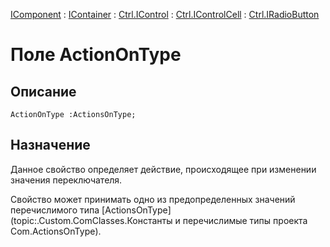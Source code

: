 ﻿---
Link: .Ctrl.IRadioButton.@ActionOnType
---

[IComponent](topic:Com.Custom.ComClasses.IComponent.Default) :
[IContainer](topic:Com.Custom.ComClasses.IContainer.Default) :
[Ctrl.IControl](topic:Com.Custom.ComClasses.Ctrl.IControl.Default) :
[Ctrl.IControlCell](topic:Com.Custom.ComClasses.Ctrl.IControlCell.Default) :
[Ctrl.IRadioButton](Default)

# Поле ActionOnType

## Описание

    ActionOnType :ActionsOnType;

## Назначение

Данное свойство определяет действие, происходящее при изменении значения переключателя.

Свойство может принимать одно из предопределенных значений перечислимого типа
[ActionsOnType](topic:.Custom.ComClasses.Константы и перечислимые типы проекта Com.ActionsOnType).